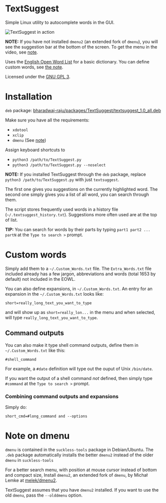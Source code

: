 # TextSuggest

Simple Linux utility to autocomplete words in the GUI.

![TextSuggest in action](http://i.imgur.com/BU0wFk1.gif)

**NOTE:** If you have not installed `dmenu2` (an extended fork of `dmenu`), you will see the suggestion bar at the bottom of the screen. To get the menu in the video, see [note](#note-on-dmenu).

Uses the [English Open Word List](http://dreamsteep.com/projects/the-english-open-word-list.html) for a basic dictionary. You can define custom words, see [the note](#custom-words).

Licensed under the [GNU GPL 3](https://www.gnu.org/licenses/gpl.txt).

# Installation

`deb` package: [bharadwaj-raju/packages/TextSuggest/textsuggest_1.0_all.deb](https://github.com/bharadwaj-raju/packages/raw/master/TextSuggest/textsuggest_1.0_all.deb)

Make sure you have all the requirements:

 - `xdotool`
 - `xclip`
 - `dmenu` (See [note](#note-on-dmenu))

Assign keyboard shortcuts to

- `python3 /path/to/TextSuggest.py`
- `python3 /path/to/TextSuggest.py --noselect`

**NOTE:** If you installed TextSuggest through the `deb` package, replace `python3 /path/to/TextSuggest.py` with just `textsuggest`.

The first one gives you suggestions on the currently highlighted word.
The second one simply gives you a list of all word, you can search through them.

The script stores frequently used words in a history file (`~/.textsuggest_history.txt`). Suggestions more often used
are at the top of list.

**TIP:** You can search for words by their parts by
typing `part1 part2 ... partN` at the `Type to search >` prompt.

# Custom words

Simply add them to a `~/.Custom_Words.txt` file. The `Extra_Words.txt` file included already has a
few jargon, abbreviations and words (total 1653 by default) not included in the EOWL.

You can also define expansions, in `~/.Custom_Words.txt`.
An entry for an expansion in the `~/.Custom_Words.txt` looks like:

    short=really_long_text_you_want_to_type

and will show up as `short=really_lon...` in the menu and when selected, will type `really_long_text_you_want_to_type`.

## Command outputs

You can also make it type shell command outputs, define them in `~/.Custom_Words.txt` like this:

    #shell_command

For example, a `#date` definition will type out the ouput of Unix `/bin/date`.

If you want the output of a shell command *not* defined, then simply type `#command` at the `Type to search >` prompt.

### Combining command outputs and expansions

Simply do:

    short_cmd=#long_command and --options

# Note on dmenu

`dmenu` is contained in the `suckless-tools` package in Debian/Ubuntu. The `.deb` package automatically installs the better `dmenu2` instead of the older `dmenu` in `suckless-tools`

For a better search menu, with position at mouse cursor instead of bottom and compact size,
Install `dmenu2`, an extended fork of `dmenu`, by Michał Lemke at [melek/dmenu2](https://bitbucket.org/melek/dmenu2).

TextSuggest assumes that you have `dmenu2` installed. If you want to use the old `dmenu`, pass the `--olddmenu` option.
